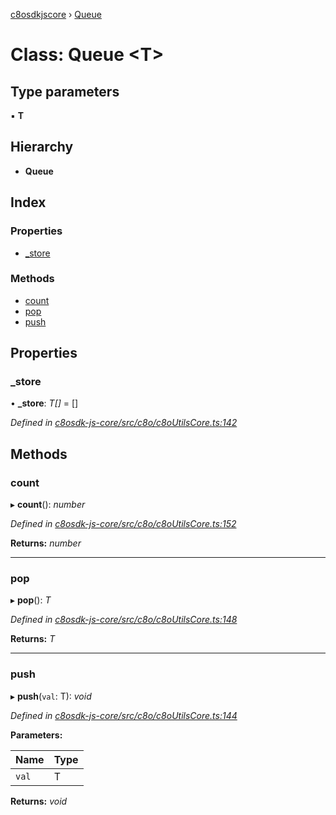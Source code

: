 [c8osdkjscore](../README.md) › [Queue](queue.md)

# Class: Queue <**T**>

## Type parameters

▪ **T**

## Hierarchy

* **Queue**

## Index

### Properties

* [_store](queue.md#_store)

### Methods

* [count](queue.md#count)
* [pop](queue.md#pop)
* [push](queue.md#push)

## Properties

###  _store

• **_store**: *T[]* =  []

*Defined in [c8osdk-js-core/src/c8o/c8oUtilsCore.ts:142](https://github.com/convertigo/c8osdk-angular/blob/6016c77/src/c8o/c8oUtilsCore.ts#L142)*

## Methods

###  count

▸ **count**(): *number*

*Defined in [c8osdk-js-core/src/c8o/c8oUtilsCore.ts:152](https://github.com/convertigo/c8osdk-angular/blob/6016c77/src/c8o/c8oUtilsCore.ts#L152)*

**Returns:** *number*

___

###  pop

▸ **pop**(): *T*

*Defined in [c8osdk-js-core/src/c8o/c8oUtilsCore.ts:148](https://github.com/convertigo/c8osdk-angular/blob/6016c77/src/c8o/c8oUtilsCore.ts#L148)*

**Returns:** *T*

___

###  push

▸ **push**(`val`: T): *void*

*Defined in [c8osdk-js-core/src/c8o/c8oUtilsCore.ts:144](https://github.com/convertigo/c8osdk-angular/blob/6016c77/src/c8o/c8oUtilsCore.ts#L144)*

**Parameters:**

Name | Type |
------ | ------ |
`val` | T |

**Returns:** *void*
